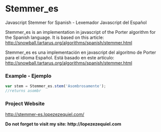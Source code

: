 # Stemmer_es
Javascript Stemmer for Spanish - Lexemador Javascript del Español

Stemmer_es is an implementation in javascript of the Porter algorithm for the Spanish language. It is based on this article: http://snowball.tartarus.org/algorithms/spanish/stemmer.html

Stemmer_es es una implementación en javascript del algoritmo de Porter para el idioma Español. Está basado en este artículo: http://snowball.tartarus.org/algorithms/spanish/stemmer.html

### Example - Ejemplo
```javascript
var stem = Stemmer_es.stem('Asombrosamente');
//returns asombr
```

### Project Website
http://stemmer-es.lopezezequiel.com/

__Do not forget to visit my site: http://lopezezequiel.com__
